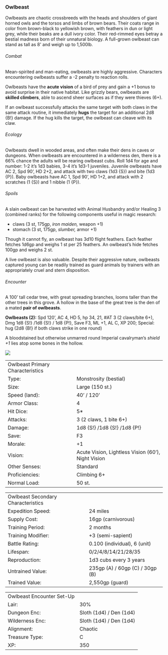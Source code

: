 ### Owlbeast

Owlbeasts are chaotic crossbreeds with the heads and shoulders of giant horned owls and the torsos and limbs of brown bears. Their coats range in color from brown-black to yellowish brown, with feathers in dun or light grey, while their beaks are a dull ivory color. Their red-rimmed eyes betray a bestial madness born of their unnatural biology. A full-grown owlbeast can stand as tall as 8' and weigh up to 1,500lb.

###### Combat

Mean-spirited and man-eating, owlbeasts are highly aggressive. Characters encountering owlbeasts suffer a -2 penalty to reaction rolls.

Owlbeasts have the **acute vision** of a bird of prey and gain a +1 bonus to avoid surprise in their native habitat. Like grizzly bears, owlbeasts are **skilled climbers**, able to ascend sheer surfaces as if they were thieves (6+).

If an owlbeast successfully attacks the same target with both claws in the same attack routine, it immediately **hugs** the target for an additional 2d8 {B!} damage. If the hug kills the target, the owlbeast can cleave with its claw.

###### Ecology

Owlbeasts dwell in wooded areas, and often make their dens in caves or dungeons. When owlbeasts are encountered in a wilderness den, there is a 66% chance the adults will be rearing owlbeast cubs. Roll 1d4 for age and number: 1-2 it’s 1d3 babies, 3-4 it’s 1d3-1 juveniles. Juvenile owlbeasts have AC 2, Spd 90’, HD 2+2, and attack with two claws (1d3 {S}) and bite (1d3 {P}). Baby owlbeasts have AC 1, Spd 90’, HD 1+2, and attack with 2 scratches (1 {S}) and 1 nibble (1 {P}).

###### Spoils

A slain owlbeast can be harvested with Animal Husbandry and/or Healing 3 (combined ranks) for the following components useful in magic research:

* claws (3 st, 175gp, *iron maiden,* weapon +1)
* stomach (3 st, 175gp, *slumber,* armor +1)

Though it cannot fly, an owlbeast has 3d10 flight feathers. Each feather fetches 1d6gp and weighs 1 st per 25 feathers. An owlbeast’s hide fetches 100gp and weighs 2 st.

A live owlbeast is also valuable. Despite their aggressive nature, owlbeasts captured young can be readily trained as guard animals by trainers with an appropriately cruel and stern disposition.

###### Encounter

A 100’ tall cedar tree, with great spreading branches, looms taller than the other trees in this grove. A hollow in the base of the great tree is the den of a mated **pair of owlbeasts**.

**Owlbeasts (2):** Spd 120’, AC 4, HD 5, hp 34, 21, #AT 3 (2 claws/bite 6+), Dmg 1d8 {S!} /1d8 {S!} / 1d8 {P!}, Save F3, ML +1, AL C, XP 200; Special: hug (2d8 {B!} if both claws strike in one round)

A bloodstained but otherwise unmarred round Imperial cavalryman’s *shield +1* lies atop some bones in the hollow.

![](data:image/png;base64...)

|  |  |
| --- | --- |
| Owlbeast Primary Characteristics | |
| Type: | Monstrosity (bestial) |
| Size: | Large (150 st.) |
| Speed (land): | 40’ / 120’ |
| Armor Class: | 4 |
| Hit Dice: | 5\* |
| Attacks: | 3 (2 claws, 1 bite 6+) |
| Damage: | 1d8 {S!} /1d8 {S!} /1d8 {P!} |
| Save: | F3 |
| Morale: | +1 |
| Vision: | Acute Vision, Lightless Vision (60’), Night Vision |
| Other Senses: | Standard |
| Proficiencies: | Climbing 6+ |
| Normal Load: | 50 st. |

|  |  |
| --- | --- |
| Owlbeast Secondary Characteristics | |
| Expedition Speed: | 24 miles |
| Supply Cost: | 16gp (carnivorous) |
| Training Period: | 2 months |
| Training Modifier: | +3 (semi-sapient) |
| Battle Rating: | 0.100 (individual), 6 (unit) |
| Lifespan: | 0/2/4/8/14/21/28/35 |
| Reproduction: | 1d3 cubs every 3 years |
| Untrained Value: | 235gp (A) / 60gp (C) / 30gp (B) |
| Trained Value: | 2,550gp (guard) |

|  |  |
| --- | --- |
| Owlbeast Encounter Set-Up | |
| Lair: | 30% |
| Dungeon Enc: | Sloth (1d4) / Den (1d4) |
| Wilderness Enc: | Sloth (1d4) / Den (1d4) |
| Alignment: | Chaotic |
| Treasure Type: | C |
| XP: | 350 |
